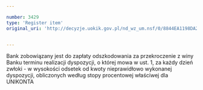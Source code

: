 ```yaml
---

number: 3429
type: 'Register item'
original_uri: 'http://decyzje.uokik.gov.pl/nd_wz_um.nsf/0/8844EA1198DA2654C1257A4C002BCDF6?OpenDocument'


---
```


Bank zobowiązany jest do zapłaty odszkodowania za przekroczenie z winy Banku terminu realizacji dyspozycji, o której mowa w ust. 1, za każdy dzień zwłoki - w wysokości odsetek od kwoty nieprawidłowo wykonanej dyspozycji, obliczonych według stopy procentowej właściwej dla UNIKONTA

